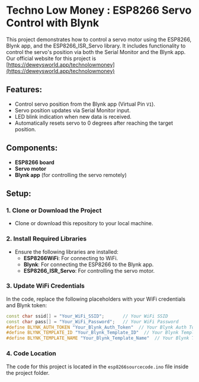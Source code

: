 # Techno Low Money : ESP8266 Servo Control with Blynk

This project demonstrates how to control a servo motor using the ESP8266, Blynk app, and the ESP8266_ISR_Servo library. It includes functionality to control the servo's position via both the Serial Monitor and the Blynk app.  
Our official website for this project is [https://deweysworld.app/technolowmoney](https://deweysworld.app/technolowmoney)

## Features:
- Control servo position from the Blynk app (Virtual Pin `V1`).
- Servo position updates via Serial Monitor input.
- LED blink indication when new data is received.
- Automatically resets servo to 0 degrees after reaching the target position.

## Components:
- **ESP8266 board**
- **Servo motor**
- **Blynk app** (for controlling the servo remotely)

## Setup:

### 1. Clone or Download the Project
- Clone or download this repository to your local machine.

### 2. Install Required Libraries
- Ensure the following libraries are installed:
  - **ESP8266WiFi**: For connecting to WiFi.
  - **Blynk**: For connecting the ESP8266 to the Blynk app.
  - **ESP8266_ISR_Servo**: For controlling the servo motor.

### 3. Update WiFi Credentials
In the code, replace the following placeholders with your WiFi credentials and Blynk token:
```cpp
const char ssid[] = "Your_WiFi_SSID";       // Your WiFi SSID
const char pass[] = "Your_WiFi_Password";   // Your WiFi Password
#define BLYNK_AUTH_TOKEN "Your_Blynk_Auth_Token"  // Your Blynk Auth Token
#define BLYNK_TEMPLATE_ID "Your_Blynk_Template_ID"  // Your Blynk Template ID
#define BLYNK_TEMPLATE_NAME "Your_Blynk_Template_Name"  // Your Blynk Template Name
```

### 4. Code Location
The code for this project is located in the `esp8266sourcecode.ino` file inside the project folder.
